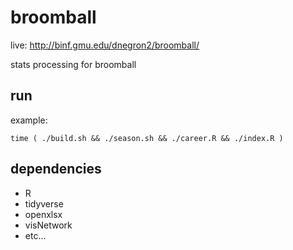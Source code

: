 # broomball

live: http://binf.gmu.edu/dnegron2/broomball/

stats processing for broomball

## run

example:
```
time ( ./build.sh && ./season.sh && ./career.R && ./index.R )
```

## dependencies

* R
* tidyverse
* openxlsx
* visNetwork
* etc...
